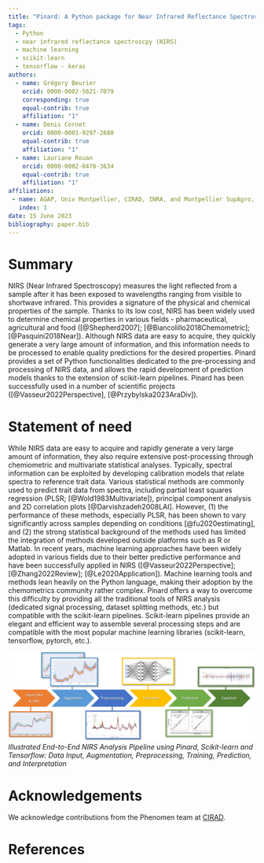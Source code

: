 ```yaml
---
title: "Pinard: A Python package for Near Infrared Reflectance Spectroscopy"
tags:
  - Python
  - near infrared reflectance spectroscpy (NIRS)
  - machine learning
  - scikit-learn
  - tensorflow - keras
authors:
  - name: Grégory Beurier
    orcid: 0000-0002-5621-7079
    corresponding: true
    equal-contrib: true
    affiliation: "1"
  - name: Denis Cornet
    orcid: 0000-0001-9297-2680
    equal-contrib: true
    affiliation: "1"
  - name: Lauriane Rouan
    orcid: 0000-0002-0478-3634
    equal-contrib: true
    affiliation: "1"
affiliations:
 - name: AGAP, Univ Montpellier, CIRAD, INRA, and Montpellier SupAgro, Montpellier, France
   index: 1
date: 15 June 2023
bibliography: paper.bib
---
```


# Summary

NIRS (Near Infrared Spectroscopy) measures the light reflected from a sample after it has been exposed to wavelengths ranging from visible to shortwave infrared. This provides a signature of the physical and chemical properties of the sample. Thanks to its low cost, NIRS has been widely used to determine chemical properties in various fields - pharmaceutical, agricultural and food ([@Shepherd2007]; [@Biancolillo2018Chemometric]; [@Pasquini2018Near]). Although NIRS data are easy to acquire, they quickly generate a very large amount of information, and this information needs to be processed to enable quality predictions for the desired properties. Pinard provides a set of Python functionalities dedicated to the pre-processing and processing of NIRS data, and allows the rapid development of prediction models thanks to the extension of scikit-learn pipelines. Pinard has been successfully used in a number of scientific projects ([@Vasseur2022Perspective], [@Przybylska2023AraDiv]).

# Statement of need

While NIRS data are easy to acquire and rapidly generate a very large amount of information, they also require extensive post-processing through chemiometric and multivariate statistical analyses. Typically, spectral information can be exploited by developing calibration models that relate spectra to reference trait data. Various statistical methods are commonly used to predict trait data from spectra, including partial least squares regression (PLSR; [@Wold1983Multivariate]), principal component analysis and 2D correlation plots [@Darvishzadeh2008LAI]. However, (1) the performance of these methods, especially PLSR, has been shown to vary significantly across samples depending on conditions [@fu2020estimating], and (2) the strong statistical background of the methods used has limited the integration of methods developed outside platforms such as R or Matlab. In recent years, machine learning approaches have been widely adopted in various fields due to their better predictive performance and have been successfully applied in NIRS ([@Vasseur2022Perspective]; [@Zhang2022Review]; [@Le2020Application]). Machine learning tools and methods lean heavily on the Python language, making their adoption by the chemometrics community rather complex. Pinard offers a way to overcome this difficulty by providing all the traditional tools of NIRS analysis (dedicated signal processing, dataset splitting methods, etc.) but compatible with the scikit-learn pipelines. Scikit-learn pipelines provide an elegant and efficient way to assemble several processing steps and are compatible with the most popular machine learning libraries (scikit-learn, tensorflow, pytorch, etc.).

![](docs/pipeline.jpg)
*Illustrated End-to-End NIRS Analysis Pipeline using Pinard, Scikit-learn and Tensorflow: Data Input, Augmentation, Preprocessing, Training, Prediction, and Interpretation*


# Acknowledgements

We acknowledge contributions from the Phenomen team at [CIRAD](https://www.cirad.fr).

# References
